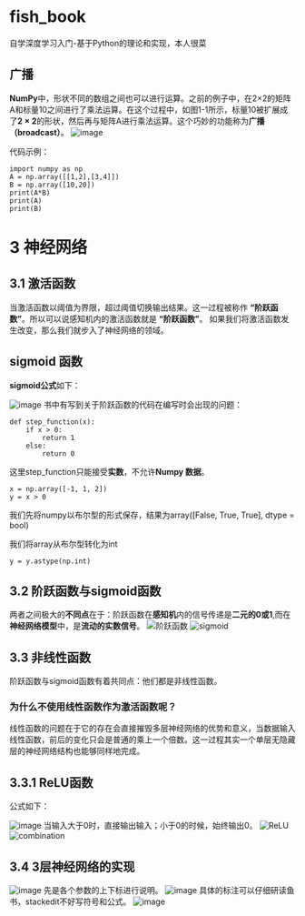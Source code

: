 # fish_book
自学深度学习入门-基于Python的理论和实现，本人很菜


广播
-
**NumPy**中，形状不同的数组之间也可以进行运算。之前的例子中，在2×2的矩阵A和标量10之间进行了乘法运算。在这个过程中，如图1-1所示，标量10被扩展成了**2 × 2**的形状，然后再与矩阵A进行乘法运算。这个巧妙的功能称为**广播（broadcast）**。
![image](https://github.com/shiqianokamiai/-/assets/151977259/ea492c74-8e7f-459d-98ba-c0454d010813)

代码示例：
~~~
import numpy as np
A = np.array([[1,2],[3,4]])
B = np.array([10,20])
print(A*B)
print(A)
print(B)
~~~
3 神经网络
=

3.1 激活函数
-

当激活函数以阈值为界限，超过阈值切换输出结果。这一过程被称作 **“阶跃函数”**。所以可以说感知机内的激活函数就是
**“阶跃函数”**。 如果我们将激活函数发生改变，那么我们就步入了神经网络的领域。
## sigmoid 函数
**sigmoid公式**如下：

![image](https://github.com/shiqianokamiai/fish_book/assets/151977259/249270f7-c2e8-4c3c-9217-7fb46233f5e7)
书中有写到关于阶跃函数的代码在编写时会出现的问题：
~~~
def step_function(x):
	if x > 0:
		return 1
	else:
		return 0
~~~
这里step_function只能接受**实数**，不允许**Numpy 数据**。
~~~
x = np.array([-1, 1, 2])
y = x > 0
~~~
我们先将numpy以布尔型的形式保存，结果为array([False, True, True], dtype = bool)

我们将array从布尔型转化为int
~~~
y = y.astype(np.int)
~~~
3.2 阶跃函数与sigmoid函数
-

两者之间极大的**不同点**在于：阶跃函数在**感知机**内的信号传递是**二元的0或1**,而在**神经网络模型**中，是**流动的实数信号**。
![阶跃函数](https://github.com/shiqianokamiai/fish_book/assets/151977259/4d091978-4665-4966-8c83-d563a57f55e9)
![sigmoid](https://github.com/shiqianokamiai/fish_book/assets/151977259/6d933e96-85ec-4a0a-8a9b-71275873b60c)

3.3 非线性函数
-
阶跃函数与sigmoid函数有着共同点：他们都是非线性函数。
### 为什么不使用线性函数作为激活函数呢？
线性函数的问题在于它的存在会直接摧毁多层神经网络的优势和意义，当数据输入线性函数，前后的变化只会是普通的乘上一个倍数。这一过程其实一个单层无隐藏层的神经网络结构也能够同样地完成。

3.3.1 ReLU函数
-
公式如下：

![image](https://github.com/shiqianokamiai/fish_book/assets/151977259/7a73c126-34e9-40e5-960d-6f67185fe49f)
当输入大于0时，直接输出输入；小于0的时候，始终输出0。
![ReLU](https://github.com/shiqianokamiai/fish_book/assets/151977259/08ceda0c-ea52-4115-929f-49dc2f1695d3)
![combination](https://github.com/shiqianokamiai/fish_book/assets/151977259/9758f1c5-ac7e-4199-8fd2-b3474a0c1d8f)

3.4 3层神经网络的实现
-
![image](https://github.com/shiqianokamiai/fish_book/assets/151977259/b784fb9b-8b06-4729-93de-9927aa8e27e9)
先是各个参数的上下标进行说明。
![image](https://github.com/shiqianokamiai/fish_book/assets/151977259/2dfbb754-9f44-4e97-9894-37039f45d9e5)
具体的标注可以仔细研读鱼书，stackedit不好写符号和公式。
![image](https://github.com/shiqianokamiai/fish_book/assets/151977259/dad9adb4-d942-42a3-a191-3f6c26d33f24)

